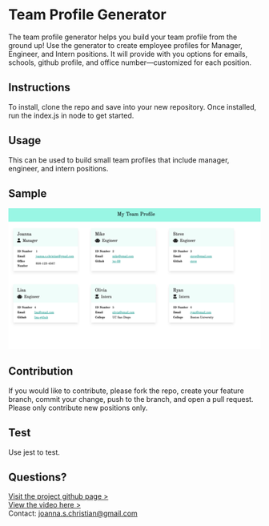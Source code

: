 # Team Profile Generator
The team profile generator helps you build your team profile from the ground up! Use the generator to create employee profiles for Manager, Engineer, and Intern positions. It will provide with you options for emails, schools, github profile, and office number—customized for each position.

## Instructions
To install, clone the repo and save into your new repository. Once installed, run the index.js in node to get started.

## Usage
This can be used to build small team profiles that include manager, engineer, and intern positions.

## Sample
![Team Profile Screenshot](assets/team-profile-sample.png)


## Contribution
If you would like to contribute, please fork the repo, create your feature branch, commit your change, push to the branch, and open a pull request. Please only contribute new positions only. 

## Test
Use jest to test.


## Questions?
[Visit the project github page >](https://github.com/jsc-09/team-profile-generator)<br>
[View the video here >](https://drive.google.com/file/d/1N9zOLHQjczVBod11U-HyEPojlMp7m5kv/view?usp=sharing)<br>
Contact: <joanna.s.christian@gmail.com>